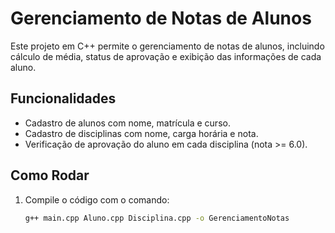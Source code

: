 # Gerenciamento de Notas de Alunos

Este projeto em C++ permite o gerenciamento de notas de alunos, incluindo cálculo de média, status de aprovação e exibição das informações de cada aluno.

## Funcionalidades

- Cadastro de alunos com nome, matrícula e curso.
- Cadastro de disciplinas com nome, carga horária e nota.
- Verificação de aprovação do aluno em cada disciplina (nota >= 6.0).

## Como Rodar

1. Compile o código com o comando:
   ```bash
   g++ main.cpp Aluno.cpp Disciplina.cpp -o GerenciamentoNotas
   ```
